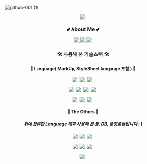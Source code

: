 ![github-001 (1)](https://user-images.githubusercontent.com/60427387/120912024-d1c36580-c6c6-11eb-9175-2d773d39ff6a.png)

<p align= "center">
<a href="https://hits.seeyoufarm.com"><img src="https://hits.seeyoufarm.com/api/count/incr/badge.svg?url=https%3A%2F%2Fgithub.com%2Fssook1222%2Fhit-counter&count_bg=%23000000&title_bg=%23000000&icon=awesomelists.svg&icon_color=%23FFFFFF&title=&edge_flat=false"/></a>
</p>

<h3> <p align = "center">💕 About Me 💕</p></h3>
</p>
<p align = "center">
 <a href="https://blog.naver.com/chlthr1222">
    <img src="https://img.shields.io/badge/DailyBlog-03C75A?style=flat-square&logo=NAVER&logoColor=white"&link=https://blog.naver.com/chlthr1222/>
 </a> 
 <a href="https://velog.io/@ssook1222">
    <img src="https://img.shields.io/badge/TechBlog-18CCA8?style=flat-square&logo=vimeo&logoColor=white"&link=https://velog.io/@ssook1222>
 </a>
 <a href="mailto:langgel1222@gmail.com">
    <img src="https://img.shields.io/badge/Gmail-EA4335?style=flat-square&logo=Gmail&logoColor=white">
 </a>
</p>


  <h3> <p align = "center">🛠 사용해 본 기술스택 🛠</p></h3>
  <h4> <p align = "center"> 📍 Language( MarkUp, StyleSheet langauge 포함 ) 📍 </p> </h4>  
  <p align= "center">
  <img src="https://img.shields.io/badge/C-A8B9CC?style=flat-square&logo=C&logoColor=white"/></a>&nbsp
  <img src="https://img.shields.io/badge/C%2b%2b-00599C?style=flat-square&logo=C%2b%2b&logoColor=white"/></a>&nbsp
  <img src="https://img.shields.io/badge/C%23-239120?style=flat-square&logo=C-sharp&logoColor=white"/></a>&nbsp
  </p>
  <p align= "center">
  <img src="https://img.shields.io/badge/Python-3776AB?style=flat-square&logo=Python&logoColor=white"/></a>&nbsp
  <img src="https://img.shields.io/badge/Java-007396?style=flat-square&logo=Java&logoColor=white"/></a>&nbsp
  <img src="https://img.shields.io/badge/Javascript-F7DF1E?style=flat-square&logo=Javascript&logoColor=white"/></a>&nbsp
  <img src="https://img.shields.io/badge/Kotlin-0095D5?style=flat-square&logo=Kotlin&logoColor=white"/></a>&nbsp
  </p>
  <p align= "center">
  <img src="https://img.shields.io/badge/HTML-E34F26?style=flat-square&logo=html5&logoColor=white"/></a>&nbsp
  <img src="https://img.shields.io/badge/CSS-1572B6?style=flat-square&logo=Css3&logoColor=white"/></a>&nbsp
  <img src="https://img.shields.io/badge/MarkDown-000000?style=flat-square&logo=markdown&logoColor=white"/></a>&nbsp
  </p>
  
  <h4> <p align = "center"> 📍 The Others 📍 </p> </h4>
  <h5> <p align = "center"> 위에 분류한 Language 제외 사용해 본 툴, DB, 플랫폼들입니다 : ) </p><h5>   
  <p align= "center">
  <img src="https://img.shields.io/badge/Firebase-FFCA28?style=flat-square&logo=Firebase&logoColor=white"/></a>&nbsp
  <img src="https://img.shields.io/badge/AWS-232F3E?style=flat-square&logo=Amazon-AWS&logoColor=white"/></a>&nbsp
  <img src="https://img.shields.io/badge/mySQL-4479A1?style=flat-square&logo=mySQL&logoColor=white"/></a>&nbsp
  </p>
  <p align= "center">
  <img src="https://img.shields.io/badge/Unity-000000?style=flat-square&logo=unity&logoColor=white"/></a>&nbsp
  <img src="https://img.shields.io/badge/github-181717?style=flat-square&logo=github&logoColor=white"/></a>&nbsp
  <img src="https://img.shields.io/badge/figma-F24E1E?style=flat-square&logo=figma&logoColor=white"/></a>&nbsp
  </p>
  <p align= "center">
  <img src="https://img.shields.io/badge/Android-3DDC84?style=flat-square&logo=Android&logoColor=white"/></a>&nbsp
  </p>
 
 
  
